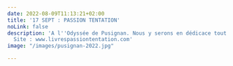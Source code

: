 ```yaml
---
date: 2022-08-09T11:13:21+02:00
title: '17 SEPT : PASSION TENTATION'
noLink: false
description: 'A l''Odyssée de Pusignan. Nous y serons en dédicace tout le samedi.
  Site : www.livrespassiontentation.com'
image: "/images/pusignan-2022.jpg"

---
```

